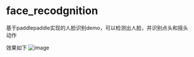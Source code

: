 # face_recodgnition
基于paddlepaddle实现的人脸识别demo，可以检测出人脸，并识别点头和摇头动作

效果如下
![image](https://github.com/Arrowarcher/face_recodgnition/blob/main/image/face.gif) 
